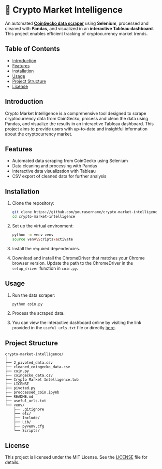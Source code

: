 # 🚀 Crypto Market Intelligence

An automated **[CoinGecko data scraper](https://www.coingecko.com/)** using **Selenium**, processed and cleaned with **Pandas**, and visualized in an **interactive Tableau dashboard**. This project enables efficient tracking of cryptocurrency market trends.

## Table of Contents

- [Introduction](#introduction)
- [Features](#features)
- [Installation](#installation)
- [Usage](#usage)
- [Project Structure](#project-structure)
- [License](#license)

## Introduction

Crypto Market Intelligence is a comprehensive tool designed to scrape cryptocurrency data from CoinGecko, process and clean the data using Pandas, and visualize the results in an interactive Tableau dashboard. This project aims to provide users with up-to-date and insightful information about the cryptocurrency market.

## Features

- Automated data scraping from CoinGecko using Selenium
- Data cleaning and processing with Pandas
- Interactive data visualization with Tableau
- CSV export of cleaned data for further analysis

## Installation

1. Clone the repository:
    ```sh
    git clone https://github.com/yourusername/crypto-market-intelligence.git
    cd crypto-market-intelligence
    ```

2. Set up the virtual environment:
    ```sh
    python -m venv venv
    source venv\Scripts\activate
    ```

3. Install the required dependencies.

4. Download and install the ChromeDriver that matches your Chrome browser version. Update the path to the ChromeDriver in the `setup_driver` function in `coin.py`.


## Usage

1. Run the data scraper:
    ```sh
    python coin.py
    ```

2. Process the scraped data.

3. You can view the interactive dashboard online by visiting the link provided in the `useful_urls.txt` file or directly [here](https://public.tableau.com/views/CryptoMarketIntelligence/CryptocurrencyMarketInsights?:language=en-US&:sid=&:redirect=auth&:display_count=n&:origin=viz_share_link).

## Project Structure

```
crypto-market-intelligence/
│
├── 2_pivoted_data.csv
├── cleaned_coingecko_data.csv
├── coin.py
├── coingecko_data.csv
├── Crypto Market Intelligence.twb
├── LICENSE
├── pivoted.py
├── proccessed_coin.ipynb
├── README.md
├── useful_urls.txt
└── venv/
    ├── .gitignore
    ├── etc/
    ├── Include/
    ├── Lib/
    ├── pyvenv.cfg
    └── Scripts/
```


## License

This project is licensed under the MIT License. See the [LICENSE](LICENSE) file for details.
